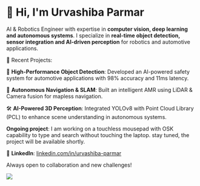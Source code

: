 # 👋 Hi, I'm Urvashiba Parmar  

AI & Robotics Engineer with expertise in **computer vision, deep learning and autonomous systems**. I specialize in **real-time object detection, sensor integration and AI-driven perception** for robotics and automotive applications.  

📂 Recent Projects:


🚗 **High-Performance Object Detection**: Developed an AI-powered safety system for automotive applications with 98% accuracy and 11ms latency.

🤖 **Autonomous Navigation & SLAM**: Built an intelligent AMR using LiDAR & Camera fusion for mapless navigation.

🛠️ **AI-Powered 3D Perception**: Integrated YOLOv8 with Point Cloud Library (PCL) to enhance scene understanding in autonomous systems.

**Ongoing project**: I am working on a touchless mousepad with OSK capability to type and search without touching the laptop. stay tuned, the project will be available shortly.

📌 **LinkedIn**: [linkedin.com/in/urvashiba-parmar](https://linkedin.com/in/urvashiba-parmar)  

Always open to collaboration and new challenges!

![](https://komarev.com/ghpvc/?username=urvashiba&color=ff69b4)
